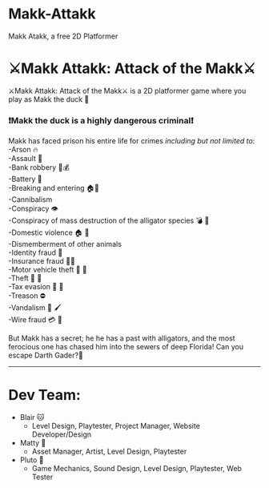 # Makk-Attakk
Makk Atakk, a free 2D Platformer

# :crossed_swords:Makk Attakk: Attack of the Makk:crossed_swords:

:crossed_swords:Makk Attakk: Attack of the Makk:crossed_swords: is a 2D platformer game where you play as Makk the duck :baby_chick: <br>

### :heavy_exclamation_mark:Makk the duck is a highly dangerous criminal:heavy_exclamation_mark: 
Makk has faced prison his entire life for crimes *including but not limited to*: <br>
-Arson :fire:<br>
-Assault 🤛<br>
-Bank robbery :bank::moneybag:<br>
-Battery :battery:<br>
-Breaking and entering :house::hammer:<br>
-Cannibalism <br>
-Conspiracy :eye: <br> 
-Conspiracy of mass destruction of the alligator species :bomb: :crocodile: <br>
-Domestic violence :house: 🤛<br>
-Dismemberment of other animals<br>
-Identity fraud :no_entry_sign:<br>
-Insurance fraud :memo::no_entry_sign:<br>
-Motor vehicle theft :car: :running: <br>
-Theft :running: :department_store:<br>
-Tax evasion :running: :memo: <br>
-Treason :no_entry:<br>
-Vandalism :bricks: :paintbrush: <br>
-Wire fraud :credit_card: :no_entry_sign:<br>


But Makk has a secret; he he has a past with alligators, and the most ferocious one has chased him into the sewers of deep Florida!
Can you escape Darth Gader?:crocodile: <br>

***

# Dev Team:
- Blair :cat:
	- Level Design, Playtester, Project Manager, Website Developer/Design
- Matty :duck:
	- Asset Manager, Artist, Level Design, Playtester
- Pluto :fox_face:
	- Game Mechanics, Sound Design, Level Design, Playtester, Web Tester
